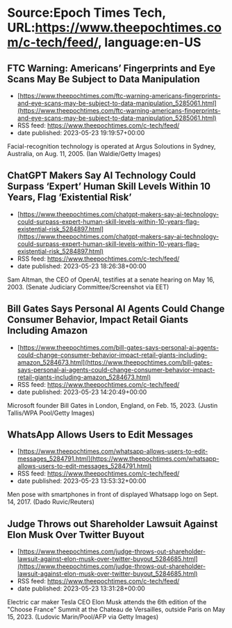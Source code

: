# Source:Epoch Times Tech, URL:https://www.theepochtimes.com/c-tech/feed/, language:en-US

## FTC Warning: Americans’ Fingerprints and Eye Scans May Be Subject to Data Manipulation
 - [https://www.theepochtimes.com/ftc-warning-americans-fingerprints-and-eye-scans-may-be-subject-to-data-manipulation_5285061.html](https://www.theepochtimes.com/ftc-warning-americans-fingerprints-and-eye-scans-may-be-subject-to-data-manipulation_5285061.html)
 - RSS feed: https://www.theepochtimes.com/c-tech/feed/
 - date published: 2023-05-23 19:19:57+00:00

Facial-recognition technology is operated at Argus Soloutions in Sydney, Australia, on Aug. 11, 2005. (Ian Waldie/Getty Images)

## ChatGPT Makers Say AI Technology Could Surpass ‘Expert’ Human Skill Levels Within 10 Years, Flag ‘Existential Risk’
 - [https://www.theepochtimes.com/chatgpt-makers-say-ai-technology-could-surpass-expert-human-skill-levels-within-10-years-flag-existential-risk_5284897.html](https://www.theepochtimes.com/chatgpt-makers-say-ai-technology-could-surpass-expert-human-skill-levels-within-10-years-flag-existential-risk_5284897.html)
 - RSS feed: https://www.theepochtimes.com/c-tech/feed/
 - date published: 2023-05-23 18:26:38+00:00

Sam Altman, the CEO of OpenAI, testifies at a senate hearing on May 16, 2003. (Senate Judiciary Committee/Screenshot via EET)

## Bill Gates Says Personal AI Agents Could Change Consumer Behavior, Impact Retail Giants Including Amazon
 - [https://www.theepochtimes.com/bill-gates-says-personal-ai-agents-could-change-consumer-behavior-impact-retail-giants-including-amazon_5284673.html](https://www.theepochtimes.com/bill-gates-says-personal-ai-agents-could-change-consumer-behavior-impact-retail-giants-including-amazon_5284673.html)
 - RSS feed: https://www.theepochtimes.com/c-tech/feed/
 - date published: 2023-05-23 14:20:49+00:00

Microsoft founder Bill Gates in London, England, on Feb. 15, 2023. (Justin Tallis/WPA Pool/Getty Images)

## WhatsApp Allows Users to Edit Messages
 - [https://www.theepochtimes.com/whatsapp-allows-users-to-edit-messages_5284791.html](https://www.theepochtimes.com/whatsapp-allows-users-to-edit-messages_5284791.html)
 - RSS feed: https://www.theepochtimes.com/c-tech/feed/
 - date published: 2023-05-23 13:53:32+00:00

Men pose with smartphones in front of displayed Whatsapp logo on Sept. 14, 2017. (Dado Ruvic/Reuters)

## Judge Throws out Shareholder Lawsuit Against Elon Musk Over Twitter Buyout
 - [https://www.theepochtimes.com/judge-throws-out-shareholder-lawsuit-against-elon-musk-over-twitter-buyout_5284685.html](https://www.theepochtimes.com/judge-throws-out-shareholder-lawsuit-against-elon-musk-over-twitter-buyout_5284685.html)
 - RSS feed: https://www.theepochtimes.com/c-tech/feed/
 - date published: 2023-05-23 13:31:28+00:00

Electric car maker Tesla CEO Elon Musk attends the 6th edition of the "Choose France" Summit at the Chateau de Versailles, outside Paris on May 15, 2023. (Ludovic Marin/Pool/AFP via Getty Images)

